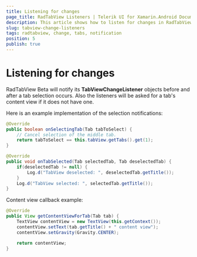 ```yaml
---
title: Listening for changes
page_title: RadTabView Listeners | Telerik UI for Xamarin.Android Documentation
description: This article shows how to listen for changes in RadTabView.
slug: tabview-change-listeners
tags: radtabview, change, tabs, notification
position: 5
publish: true
---
```


# Listening for changes

RadTabView Beta will notify its **TabViewChangeListener** objects before and after a tab selection occurs. Also the listeners will be asked for a tab's content view if it does not have one.

Here is an example implementation of the selection notifications:

```Java
@Override
public boolean onSelectingTab(Tab tabToSelect) {
    // Cancel selection of the middle tab.
    return tabToSelect == this.tabView.getTabs().get(1);
}

@Override
public void onTabSelected(Tab selectedTab, Tab deselectedTab) {
    if(deselectedTab != null) {
        Log.d("TabView deselected: ", deselectedTab.getTitle());
    }
    Log.d("TabView selected: ", selectedTab.getTitle());
}
```

Content view callback example:

```Java
@Override
public View getContentViewForTab(Tab tab) {
    TextView contentView = new TextView(this.getContext());
    contentView.setText(tab.getTitle() + " content view");
    contentView.setGravity(Gravity.CENTER);

    return contentView;
}
```
